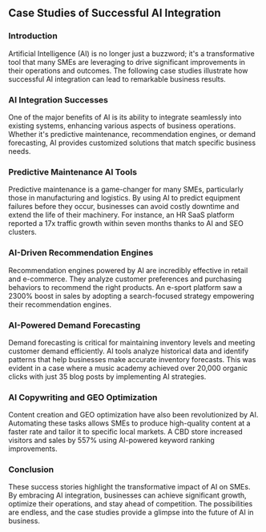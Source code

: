 ## Case Studies of Successful AI Integration

### Introduction
Artificial Intelligence (AI) is no longer just a buzzword; it's a transformative tool that many SMEs are leveraging to drive significant improvements in their operations and outcomes. The following case studies illustrate how successful AI integration can lead to remarkable business results.

### AI Integration Successes
One of the major benefits of AI is its ability to integrate seamlessly into existing systems, enhancing various aspects of business operations. Whether it's predictive maintenance, recommendation engines, or demand forecasting, AI provides customized solutions that match specific business needs.

### Predictive Maintenance AI Tools
Predictive maintenance is a game-changer for many SMEs, particularly those in manufacturing and logistics. By using AI to predict equipment failures before they occur, businesses can avoid costly downtime and extend the life of their machinery. For instance, an HR SaaS platform reported a 17x traffic growth within seven months thanks to AI and SEO clusters.

### AI-Driven Recommendation Engines
Recommendation engines powered by AI are incredibly effective in retail and e-commerce. They analyze customer preferences and purchasing behaviors to recommend the right products. An e-sport platform saw a 2300% boost in sales by adopting a search-focused strategy empowering their recommendation engines.

### AI-Powered Demand Forecasting
Demand forecasting is critical for maintaining inventory levels and meeting customer demand efficiently. AI tools analyze historical data and identify patterns that help businesses make accurate inventory forecasts. This was evident in a case where a music academy achieved over 20,000 organic clicks with just 35 blog posts by implementing AI strategies.

### AI Copywriting and GEO Optimization
Content creation and GEO optimization have also been revolutionized by AI. Automating these tasks allows SMEs to produce high-quality content at a faster rate and tailor it to specific local markets. A CBD store increased visitors and sales by 557% using AI-powered keyword ranking improvements.

### Conclusion
These success stories highlight the transformative impact of AI on SMEs. By embracing AI integration, businesses can achieve significant growth, optimize their operations, and stay ahead of competition. The possibilities are endless, and the case studies provide a glimpse into the future of AI in business.